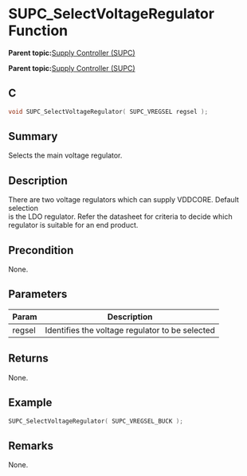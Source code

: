 # SUPC\_SelectVoltageRegulator Function

**Parent topic:**[Supply Controller \(SUPC\)](GUID-5A020BA6-D697-4D83-94D7-0289AB443AF1.md)

**Parent topic:**[Supply Controller \(SUPC\)](GUID-CAEF0560-90E6-45AA-96D0-FAEAF26EDC48.md)

## C

```c
void SUPC_SelectVoltageRegulator( SUPC_VREGSEL regsel );
```

## Summary

Selects the main voltage regulator.

## Description

There are two voltage regulators which can supply VDDCORE. Default selection<br />is the LDO regulator. Refer the datasheet for criteria to decide which<br />regulator is suitable for an end product.

## Precondition

None.

## Parameters

|Param|Description|
|-----|-----------|
|regsel|Identifies the voltage regulator to be selected|

## Returns

None.

## Example

```c
SUPC_SelectVoltageRegulator( SUPC_VREGSEL_BUCK );
```

## Remarks

None.

